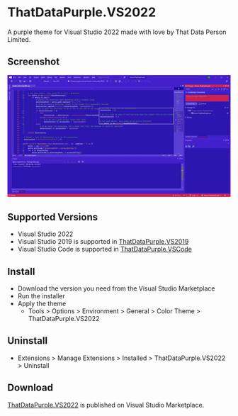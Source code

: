 # ThatDataPurple.VS2022
A purple theme for Visual Studio 2022 made with love by That Data Person Limited.

## Screenshot
![Screenshot of ThatDataPurple theme applied to Visual Studio 2022](https://github.com/thatdataperson/ThatDataPurple.VS2022/blob/main/images/ThatDataPurple.preview.png?raw=true)

## Supported Versions
- Visual Studio 2022
- Visual Studio 2019 is supported in [ThatDataPurple.VS2019](https://github.com/thatdataperson/ThatDataPurple.VS2019)
- Visual Studio Code is supported in [ThatDataPurple.VSCode](https://github.com/thatdataperson/ThatDataPurple.VSCode)

## Install
- Download the version you need from the Visual Studio Marketplace
- Run the installer
- Apply the theme
  - Tools > Options > Environment > General > Color Theme > ThatDataPurple.VS2022

## Uninstall
- Extensions > Manage Extensions > Installed > ThatDataPurple.VS2022 > Uninstall

## Download
[ThatDataPurple.VS2022](https://marketplace.visualstudio.com/items?itemName=ThatDataPerson.themeThatDataPurpleVS2022) is published on Visual Studio Marketplace.

